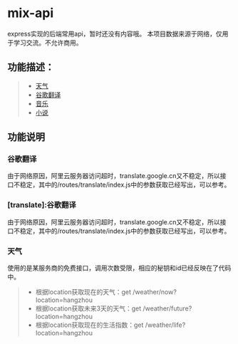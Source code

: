 # mix-api
express实现的后端常用api，暂时还没有内容哦。
本项目数据来源于网络，仅用于学习交流。不允许商用。
## 功能描述：
> * [天气](#weather)
> * [谷歌翻译](#translate)
> * [音乐](#music)
> * [小说](#novel)

## 功能说明
### <span id="translate"></span>谷歌翻译
由于网络原因，阿里云服务器访问超时，translate.google.cn又不稳定，所以接口不稳定，其中的/routes/translate/index.js中的参数获取已经写出，可以参考。
### [translate]:谷歌翻译
由于网络原因，阿里云服务器访问超时，translate.google.cn又不稳定，所以接口不稳定，其中的/routes/translate/index.js中的参数获取已经写出，可以参考。

### <span id="weather"></span>天气
使用的是某服务商的免费接口，调用次数受限，相应的秘钥和id已经反映在了代码中。
> * 根据location获取现在的天气：get /weather/now?location=hangzhou
> * 根据location获取未来3天的天气：get /weather/future?location=hangzhou
> * 根据location获取现在的生活指数：get /weather/life?location=hangzhou
